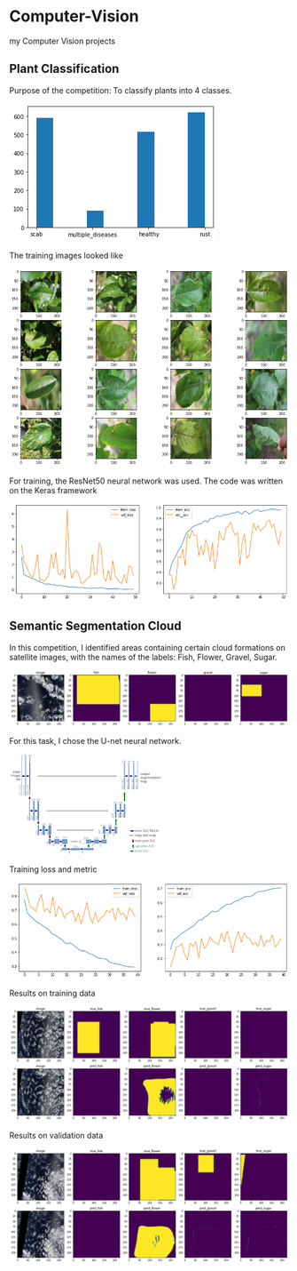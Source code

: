 # Computer-Vision
my Computer Vision projects

## Plant Classification
Purpose of the competition: To classify plants into 4 classes.

![classes](/images/hist_of_classes.png)

The training images looked like

![batch](/images/batch_of_plants.png)

For training, the ResNet50 neural network was used. The code was written on the Keras framework

![batch](/images/training.png)

## Semantic Segmentation Cloud
In this competition, I identified areas containing certain cloud formations on satellite images, with the names of the labels: Fish, Flower, Gravel, Sugar.

![classes](/semantic_segmentation_image/train_data.png)

For this task, I chose the U-net neural network.

![U-net](/semantic_segmentation_image/U-net.png)

Training loss and metric

![loss_and_metric](/semantic_segmentation_image/loss_and_metric.png)

Results on training data

![train_results](/semantic_segmentation_image/train_predict.png)

Results on validation data

![val_results](/semantic_segmentation_image/val_predict.png)

